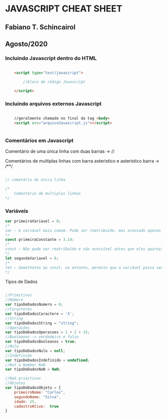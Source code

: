 # JAVASCRIPT CHEAT SHEET

## Fabiano T. Schincairol
## Agosto/2020

### Incluindo Javascript dentro do HTML

```html

    <script type="text/javascript">

        //bloco de código Javascript

    </script>

```

### Incluindo arquivos externos Javascript 

```html

    //geralmente chamado no final da tag <body>
    <script src="arquivoJavascript.js"></script>
  
```

### Comentários em Javascript

Comentário de uma única linha com duas barras ->   //

Comentários de multiplas linhas com barra asteristico e asteristico barra ->  /**/

```Javascript

// cometário de única linha

/*
    Comentário de multiplas linhas
*/

```

### Variáveis

```Javascript
var primeiraVariavel = 0;
/*
var — A variável mais comum. Pode ser reatribuído, mas acessado apenas dentro de uma função. Variáveis definidas com var movem-se para o topo quando o código é executado.
*/
const primeiraConstante = 3.14;
/*
const — Não pode ser reatribuído e não acessível antes que eles apareçam dentro do código.
*/
let segundaVariavel = 0;
/*
let — Semelhante ao const, no entanto, permite que a variável possa ser retribuída, mas não redeclarada.
*/
```

Tipos de Dados

```Javascript

//Primitivos
//Número
var tipoDeDadosNumero = 0;
//Caracteres
var tipoDeDadosCaractere = 'X';
//String
var tipoDeDadosString = "string";
//Operações
var tipoDeDadosOperacoes = 1 + 2 + 15;
//Booleanos -> verdadeiro e falso
var tipoDeDadosBooleanos = true;
//Nulo
var tipoDeDadosNulo = null;
//Indefinido
var tipoDeDadosIndefinido = undefined;
//Not a Number NaN
var tipoDeDadosNaN = NaN;

//Naõ primitivos
//Objetos
var tipoDeDadosObjeto = {
    primeiroNome: "Carlos",
    segundoNome: "Silva",
    idade: 25,
    cadastroAtivo:  true
}

```